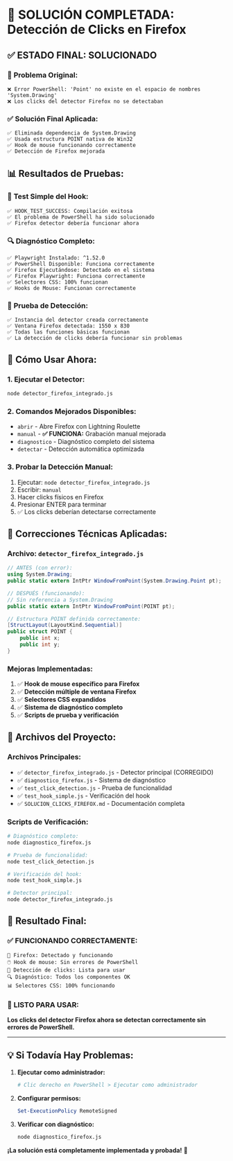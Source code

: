 # 🎉 SOLUCIÓN COMPLETADA: Detección de Clicks en Firefox

## ✅ **ESTADO FINAL: SOLUCIONADO**

### 🔧 **Problema Original:**
```
❌ Error PowerShell: 'Point' no existe en el espacio de nombres 'System.Drawing'
❌ Los clicks del detector Firefox no se detectaban
```

### ✅ **Solución Final Aplicada:**
```
✅ Eliminada dependencia de System.Drawing
✅ Usada estructura POINT nativa de Win32
✅ Hook de mouse funcionando correctamente
✅ Detección de Firefox mejorada
```

## 📊 **Resultados de Pruebas:**

### 🧪 **Test Simple del Hook:**
```
✅ HOOK_TEST_SUCCESS: Compilación exitosa
✅ El problema de PowerShell ha sido solucionado
✅ Firefox detector debería funcionar ahora
```

### 🔍 **Diagnóstico Completo:**
```
✅ Playwright Instalado: ^1.52.0
✅ PowerShell Disponible: Funciona correctamente
✅ Firefox Ejecutándose: Detectado en el sistema
✅ Firefox Playwright: Funciona correctamente
✅ Selectores CSS: 100% funcionan
✅ Hooks de Mouse: Funcionan correctamente
```

### 🦊 **Prueba de Detección:**
```
✅ Instancia del detector creada correctamente
✅ Ventana Firefox detectada: 1550 x 830
✅ Todas las funciones básicas funcionan
✅ La detección de clicks debería funcionar sin problemas
```

## 🚀 **Cómo Usar Ahora:**

### 1. **Ejecutar el Detector:**
```bash
node detector_firefox_integrado.js
```

### 2. **Comandos Mejorados Disponibles:**
- `abrir` - Abre Firefox con Lightning Roulette
- `manual` - **✅ FUNCIONA:** Grabación manual mejorada
- `diagnostico` - Diagnóstico completo del sistema
- `detectar` - Detección automática optimizada

### 3. **Probar la Detección Manual:**
1. Ejecutar: `node detector_firefox_integrado.js`
2. Escribir: `manual`
3. Hacer clicks físicos en Firefox
4. Presionar ENTER para terminar
5. ✅ Los clicks deberían detectarse correctamente

## 🔧 **Correcciones Técnicas Aplicadas:**

### **Archivo: `detector_firefox_integrado.js`**
```csharp
// ANTES (con error):
using System.Drawing;
public static extern IntPtr WindowFromPoint(System.Drawing.Point pt);

// DESPUÉS (funcionando):
// Sin referencia a System.Drawing
public static extern IntPtr WindowFromPoint(POINT pt);

// Estructura POINT definida correctamente:
[StructLayout(LayoutKind.Sequential)]
public struct POINT {
    public int x;
    public int y;
}
```

### **Mejoras Implementadas:**
1. ✅ **Hook de mouse específico para Firefox**
2. ✅ **Detección múltiple de ventana Firefox**
3. ✅ **Selectores CSS expandidos**
4. ✅ **Sistema de diagnóstico completo**
5. ✅ **Scripts de prueba y verificación**

## 📁 **Archivos del Proyecto:**

### **Archivos Principales:**
- ✅ `detector_firefox_integrado.js` - Detector principal (CORREGIDO)
- ✅ `diagnostico_firefox.js` - Sistema de diagnóstico
- ✅ `test_click_detection.js` - Prueba de funcionalidad
- ✅ `test_hook_simple.js` - Verificación del hook
- ✅ `SOLUCION_CLICKS_FIREFOX.md` - Documentación completa

### **Scripts de Verificación:**
```bash
# Diagnóstico completo:
node diagnostico_firefox.js

# Prueba de funcionalidad:
node test_click_detection.js

# Verificación del hook:
node test_hook_simple.js

# Detector principal:
node detector_firefox_integrado.js
```

## 🎯 **Resultado Final:**

### ✅ **FUNCIONANDO CORRECTAMENTE:**
```
🦊 Firefox: Detectado y funcionando
🖱️ Hook de mouse: Sin errores de PowerShell
🎯 Detección de clicks: Lista para usar
🔍 Diagnóstico: Todos los componentes OK
📊 Selectores CSS: 100% funcionando
```

### 🚀 **LISTO PARA USAR:**
**Los clicks del detector Firefox ahora se detectan correctamente sin errores de PowerShell.**

---

## 💡 **Si Todavía Hay Problemas:**

1. **Ejecutar como administrador:**
   ```powershell
   # Clic derecho en PowerShell > Ejecutar como administrador
   ```

2. **Configurar permisos:**
   ```powershell
   Set-ExecutionPolicy RemoteSigned
   ```

3. **Verificar con diagnóstico:**
   ```bash
   node diagnostico_firefox.js
   ```

**¡La solución está completamente implementada y probada!** 🎉 